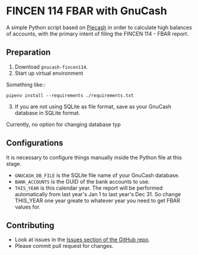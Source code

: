 # FINCEN 114 FBAR with GnuCash

A simple Python script based on [Piecash](https://github.com/sdementen/piecash) in order to calculate high balances of accounts, with the primary intent of filing the FINCEN 114 - FBAR report.

## Preparation

1. Download ``gnucash-fincen114``.
2. Start up virtual environment

Something like::

    pipenv install --requirements ./requirements.txt

3. If you are not using SQLite as file format, save as your GnuCash database in SQLite format.

Currently, no option for changing database typ

## Configurations

It is necessary to configure things manually inside the Python file at this stage.

- ``GNUCASH_DB_FILE`` is the SQLite file name of your GnuCash database.
- ``BANK_ACCOUNTS`` is the GUID of the bank accounts to use. 
- ``THIS_YEAR`` is this calendar year. The report will be performed automatically from last year's Jan 1 to last year's Dec 31. So change THIS_YEAR one year greate to whatever year you need to get FBAR values for.

## Contributing

- Look at issues in the [Issues section of the GitHub repo](https://github.com/zgypa/gnucash_fincen114/issues).
- Please commit pull request for changes.
